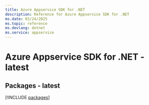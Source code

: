 ```yaml
---
title: Azure Appservice SDK for .NET
description: Reference for Azure Appservice SDK for .NET
ms.date: 03/24/2025
ms.topic: reference
ms.devlang: dotnet
ms.service: appservice
---
```

# Azure Appservice SDK for .NET - latest
## Packages - latest
[!INCLUDE [packages](appservice-index.md)]